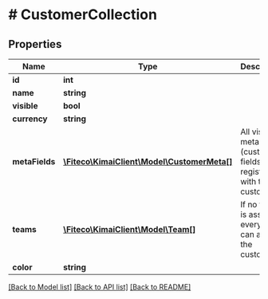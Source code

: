 # # CustomerCollection

## Properties

Name | Type | Description | Notes
------------ | ------------- | ------------- | -------------
**id** | **int** |  | [optional]
**name** | **string** |  |
**visible** | **bool** |  |
**currency** | **string** |  |
**metaFields** | [**\Fiteco\KimaiClient\Model\CustomerMeta[]**](CustomerMeta.md) | All visible meta (custom) fields registered with this customer | [optional]
**teams** | [**\Fiteco\KimaiClient\Model\Team[]**](Team.md) | If no team is assigned, everyone can access the customer | [optional]
**color** | **string** |  | [optional]

[[Back to Model list]](../../README.md#models) [[Back to API list]](../../README.md#endpoints) [[Back to README]](../../README.md)
